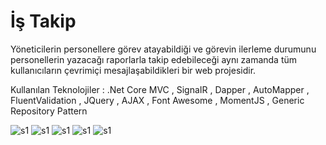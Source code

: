 # İş Takip 

 Yöneticilerin personellere görev atayabildiği ve görevin ilerleme durumunu personellerin yazacağı raporlarla takip edebileceği aynı zamanda tüm kullanıcıların çevrimiçi mesajlaşabildikleri bir web projesidir.

Kullanılan Teknolojiler : .Net Core MVC , SignaIR , Dapper , AutoMapper , FluentValidation , JQuery , AJAX , Font Awesome , MomentJS , Generic Repository Pattern

![s1](https://hizliresim.com/07l6VU)
![s1](https://hizliresim.com/Oogesq)
![s1](https://hizliresim.com/VHgO1P)
![s1](https://hizliresim.com/S0Dg8H)
![s1](https://hizliresim.com/lmcXHa)
